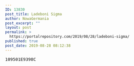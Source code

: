 ```yaml
---
ID: 13830
post_title: Ladeboni Sigma
author: NowaGermania
post_excerpt: ""
layout: post
permalink: >
  https://portalrepository.com/2019/08/28/ladeboni-sigma/
published: true
post_date: 2019-08-28 08:12:38
---
```

<pre>109501E9398C</pre>
